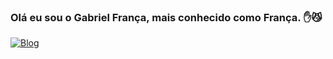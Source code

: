 ### Olá eu sou o Gabriel França, mais conhecido como França. ✋😼

[![Blog](https://img.shields.io/badge/LinkedIn-0077B5?style=for-the-badge&logo=linkedin&logoColor=white)](https://www.linkedin.com/in/gabriel-frança-4633aa27b/)
